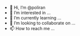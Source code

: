 - 👋 Hi, I’m @poliran
- 👀 I’m interested in ...
- 🌱 I’m currently learning ...
- 💞️ I’m looking to collaborate on ...
- 📫 How to reach me ...

<!---
poliran/poliran is a ✨ special ✨ repository because its `README.md` (this file) appears on your GitHub profile.
You can click the Preview link to take a look at your changes.
--->
